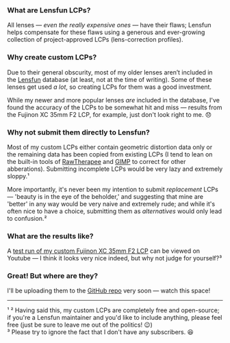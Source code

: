 

### What are Lensfun LCPs? ###

All lenses — _even the really expensive ones_ — have their flaws; Lensfun helps compensate for these flaws using a generous and ever-growing collection of project-approved LCPs (lens-correction profiles).

### Why create custom LCPs? ###

Due to their general obscurity, most of my older lenses aren’t included in the [Lensfun](https://github.com/lensfun/lensfun) database (at least, not at the time of writing). Some of these lenses get used _a lot_, so creating LCPs for them was a good investment. 

While my newer and more popular lenses _are_ included in the database, I've found the accuracy of the LCPs to be somewhat hit and miss — results from the Fujinon XC 35mm F2 LCP, for example, just don't look right to me. 😞 

### Why not submit them directly to Lensfun? ###

Most of my custom LCPs either contain geometric distortion data only or the remaining data has been copied from existing LCPs (I tend to lean on the built-in tools of [RawTherapee](https://github.com/Beep6581/RawTherapee) and [GIMP](https://github.com/GNOME/gimp) to correct for other abberations). Submitting incomplete LCPs would be very lazy and extremely sloppy.¹

More importantly, it's never been my intention to submit _replacement_ LCPs — 'beauty is in the eye of the beholder,' and suggesting that mine are 'better' in any way would be very naive and extremely rude; and while it's often nice to have a choice, submitting them as _alternatives_ would only lead to confusion.²

### What are the results like? ###

A [test run of my custom Fujinon XC 35mm F2 LCP](https://youtu.be/r3FstrYvvno) can be viewed on Youtube — I think it looks very nice indeed, but why not judge for yourself?³ 



### Great! But where are they? ###

I'll be uploading them to the [GitHub repo](https://github.com/martbetz/Custom-Lensfun-LCPs) very soon — watch this space!

---



¹ ² Having said this, my custom LCPs are completely free and open-source; if you're a Lensfun maintainer and you'd like to include anything, please feel free (just be sure to leave me out of the politics! 😉)
<br>
³ Please try to ignore the fact that I don't have any subscribers. 😆

